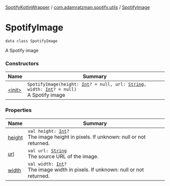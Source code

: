 [SpotifyKotlinWrapper](../../index.md) / [com.adamratzman.spotify.utils](../index.md) / [SpotifyImage](./index.md)

# SpotifyImage

`data class SpotifyImage`

A Spotify image

### Constructors

| Name | Summary |
|---|---|
| [&lt;init&gt;](-init-.md) | `SpotifyImage(height: `[`Int`](https://kotlinlang.org/api/latest/jvm/stdlib/kotlin/-int/index.html)`? = null, url: `[`String`](https://kotlinlang.org/api/latest/jvm/stdlib/kotlin/-string/index.html)`, width: `[`Int`](https://kotlinlang.org/api/latest/jvm/stdlib/kotlin/-int/index.html)`? = null)`<br>A Spotify image |

### Properties

| Name | Summary |
|---|---|
| [height](height.md) | `val height: `[`Int`](https://kotlinlang.org/api/latest/jvm/stdlib/kotlin/-int/index.html)`?`<br>The image height in pixels. If unknown: null or not returned. |
| [url](url.md) | `val url: `[`String`](https://kotlinlang.org/api/latest/jvm/stdlib/kotlin/-string/index.html)<br>The source URL of the image. |
| [width](width.md) | `val width: `[`Int`](https://kotlinlang.org/api/latest/jvm/stdlib/kotlin/-int/index.html)`?`<br>The image width in pixels. If unknown: null or not returned. |
